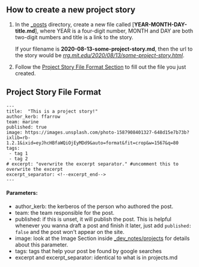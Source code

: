 ## How to create a new project story

1. In the [\_posts](../_posts) directory, create a new file called [**YEAR-MONTH-DAY-title.md**], where YEAR is a four-digit number, MONTH and DAY are both two-digit numbers and title is a link to the story.

	If your filename is **2020-08-13-some-project-story.md**, then the url to the story would be <ins>_rrg.mit.edu/2020/08/13/some-project-story.html_</ins>.

2. Follow the [Project Story File Format Section](#Project_Story_File_Format) to fill out the file you just created.

## Project Story File Format

```liquid
---
title:  "This is a project story!"
author_kerb: ffarrow
team: marine
published: true
image: https://images.unsplash.com/photo-1587908401327-648d15e7b73b?ixlib=rb-1.2.1&ixid=eyJhcHBfaWQiOjEyMDd9&auto=format&fit=crop&w=1567&q=80
tags:
 - tag 1
 - tag 2
# excerpt: "overwrite the excerpt separator." #uncomment this to overwrite the excerpt
excerpt_separator: <!--excerpt_end-->
---
```

#### Parameters:

- author_kerb: the kerberos of the person who authored the post.
- team: the team responsible for the post.
- published: if this is unset, it will publish the post. This is helpful whenever you wanna draft a post and finish it later, just add `published: false` and the post won't appear on the site.
- image: look at the Image Section inside [\_dev\_notes/projects](projects.md) for details about this parameter.
- tags: tags that help your post be found by google searches
- excerpt and excerpt_separator: identical to what is in projects.md
